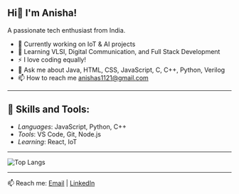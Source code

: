## Hi👋 I'm Anisha!
A passionate tech enthusiast from India.

- 🔭 Currently working on IoT & AI projects
- 🌱 Learning VLSI, Digital Communication, and Full Stack Development
- ⚡ I love coding equally!
- 💬 Ask me about Java, HTML, CSS, JavaScript, C, C++, Python, Verilog
- 📫 How to reach me anishas1121@gmail.com

---

## 🚀 Skills and Tools:
- *Languages*: JavaScript, Python, C++
- *Tools*: VS Code, Git, Node.js
- *Learning*: React, IoT

---

![Top Langs](https://github-readme-stats.vercel.app/api/top-langs/?username=yourusername&layout=compact&theme=dark)

---

📫 Reach me: [Email](mailto:yourmail@gmail.com) | [LinkedIn](https://linkedin.com/in/yourusername)

<!--
**Anisha1121/Anisha1121** is a ✨ _special_ ✨ repository because its `README.md` (this file) appears on your GitHub profile.

Here are some ideas to get you started:

- 🔭 I’m currently working on ...
- 🌱 I’m currently learning ...
- 👯 I’m looking to collaborate on ...
- 🤔 I’m looking for help with ...
- 💬 Ask me about ...
- 📫 How to reach me: ...
- 😄 Pronouns: ...
- ⚡ Fun fact: ...
-->
